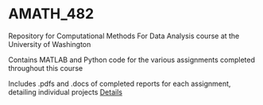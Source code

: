 # AMATH_482
Repository for Computational Methods For Data Analysis course at the University of Washington

Contains MATLAB and Python code for the various assignments completed throughout this course

Includes .pdfs and .docs of completed reports for each assignment, detailing individual projects
[Details](HW1/HW1_info.md)
